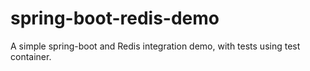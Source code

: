 # spring-boot-redis-demo
A simple spring-boot and Redis integration demo, with tests using test container.
